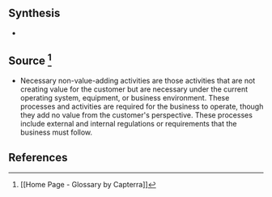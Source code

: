 ## Synthesis
- 
## Source [^1]
- Necessary non-value-adding activities are those activities that are not creating value for the customer but are necessary under the current operating system, equipment, or business environment. These processes and activities are required for the business to operate, though they add no value from the customer's perspective. These processes include external and internal regulations or requirements that the business must follow.
## References

[^1]: [[Home Page - Glossary by Capterra]]
